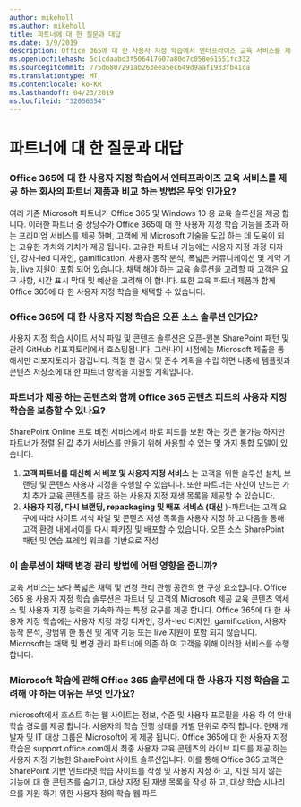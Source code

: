 ```yaml
---
author: mikeholl
ms.author: mikeholl
title: 파트너에 대 한 질문과 대답
ms.date: 3/9/2019
description: Office 365에 대 한 사용자 지정 학습에서 엔터프라이즈 교육 서비스를 제공 하는 회사의 파트너 제품과 비교 하는 방법은 무엇 인가요?
ms.openlocfilehash: 5c1cdaabd3f506417607a80d7c058e61551fc332
ms.sourcegitcommit: 775d6807291ab263eea5ec649d9aaf1933fb41ca
ms.translationtype: MT
ms.contentlocale: ko-KR
ms.lasthandoff: 04/23/2019
ms.locfileid: "32056354"
---
```

# <a name="partner-frequently-asked-questions"></a>파트너에 대 한 질문과 대답

### <a name="how-does-custom-learning-for-office-365-compare-to-partner-offerings-from-companies-that-provide-enterprise-training-services"></a>Office 365에 대 한 사용자 지정 학습에서 엔터프라이즈 교육 서비스를 제공 하는 회사의 파트너 제품과 비교 하는 방법은 무엇 인가요?
여러 기존 Microsoft 파트너가 Office 365 및 Windows 10 용 교육 솔루션을 제공 합니다. 이러한 파트너 중 상당수가 Office 365에 대 한 사용자 지정 학습 기능을 초과 하는 프리미엄 서비스를 제공 하며, 고객에 게 Microsoft 기술을 도입 하는 데 도움이 되는 고유한 가치와 가치가 제공 됩니다. 고유한 파트너 기능에는 사용자 지정 과정 디자인, 강사-led 디자인, gamification, 사용자 동작 분석, 폭넓은 커뮤니케이션 및 계약 기능, live 지원이 포함 되어 있습니다. 채택 해야 하는 교육 솔루션을 고려할 때 고객은 요구 사항, 시간 표시 막대 및 예산을 고려해 야 합니다. 또한 교육 파트너 제품과 함께 Office 365에 대 한 사용자 지정 학습을 채택할 수 있습니다.
 
### <a name="is-custom-learning-for-office-365-an-open-source-solution"></a>Office 365에 대 한 사용자 지정 학습은 오픈 소스 솔루션 인가요?
사용자 지정 학습 사이트 서식 파일 및 콘텐츠 솔루션은 오픈-원본 SharePoint 패턴 및 관례 GitHub 리포지토리에서 호스팅됩니다. 그러나이 시점에는 Microsoft 제출을 통해서만 리포지토리가 잠깁니다. 적절 한 감시 및 준수 계획을 수립 하면 나중에 템플릿과 콘텐츠 저장소에 대 한 파트너 항목을 지원할 계획입니다.  

### <a name="can-i-supplement-the-custom-learning-for-office-365-content-feed-with-my-partner-provided-content"></a>파트너가 제공 하는 콘텐츠와 함께 Office 365 콘텐츠 피드의 사용자 지정 학습을 보충할 수 있나요? 
SharePoint Online 프로 비전 서비스에서 바로 피드를 보완 하는 것은 불가능 하지만 파트너가 정렬 된 값 추가 서비스를 만들기 위해 사용할 수 있는 몇 가지 통합 모델이 있습니다.

1. **고객 파트너를 대신해 서 배포 및 사용자 지정 서비스** 는 고객을 위한 솔루션 설치, 브랜딩 및 콘텐츠 사용자 지정을 수행할 수 있습니다. 또한 파트너는 자신이 만드는 가치 추가 교육 콘텐츠를 참조 하는 사용자 지정 재생 목록을 제공할 수 있습니다. 
2. **사용자 지정, 다시 브랜딩, repackaging 및 배포 서비스 (대신** )-파트너는 고객 요구에 따라 사이트 서식 파일 및 콘텐츠 재생 목록을 사용자 지정 하 고 다음을 통해 고객 환경 내에서이를 다시 패키징 및 배포할 수 있습니다. 오픈 소스 SharePoint 패턴 및 연습 프레임 워크를 기반으로 작성 

### <a name="how-does-this-solution-affect-my-adoption-change-management-practice"></a>이 솔루션이 채택 변경 관리 방법에 어떤 영향을 줍니까? 
교육 서비스는 보다 폭넓은 채택 및 변경 관리 관행 공간의 한 구성 요소입니다. Office 365 용 사용자 지정 학습 솔루션은 파트너 및 고객의 Microsoft 제공 교육 콘텐츠 액세스 및 사용자 지정 능력을 가속화 하는 특정 요구를 제공 합니다. Office 365에 대 한 사용자 지정 학습에는 사용자 지정 과정 디자인, 강사-led 디자인, gamification, 사용자 동작 분석, 광범위 한 통신 및 계약 기능 또는 live 지원이 포함 되지 않습니다. Microsoft는 채택 및 변경 관리 파트너에 의존 하 여 고객을 위해 이러한 서비스를 수행 합니다. 

### <a name="how-should-i-think-of-the-custom-learning-for-office-365-solution-with-respect-to-microsoft-learn"></a>Microsoft 학습에 관해 Office 365 솔루션에 대 한 사용자 지정 학습을 고려해 야 하는 이유는 무엇 인가요?
microsoft에서 호스트 하는 웹 사이트는 정보, 수준 및 사용자 프로필을 사용 하 여 안내 학습 경로를 제공 합니다. 사용자의 학습 진행 상태를 개별 단위로 추적 합니다. 현재 개발자 및 IT 대상 그룹은 Microsoft에 게 제공 됩니다. Office 365에 대 한 사용자 지정 학습은 support.office.com에서 최종 사용자 교육 콘텐츠의 라이브 피드를 제공 하는 사용자 지정 가능한 SharePoint 사이트 솔루션입니다. 이를 통해 Office 365 고객은 SharePoint 기반 인트라넷 학습 사이트를 작성 및 사용자 지정 하 고, 지원 되지 않는 기능에 대 한 콘텐츠를 숨기고, 대상 지정 된 재생 목록을 작성 하 고, 대상 학습 시나리오를 지원 하기 위한 사용자 정의 학습 웹 파트
